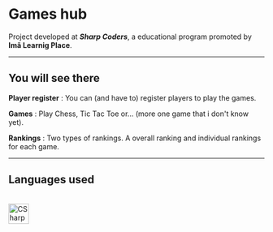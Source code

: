 # Games hub
Project developed at _**Sharp Coders**_, a educational program promoted by **Imã Learnig Place**. 
<hr>

## You will see there

**Player register** : You can (and have to) register players to play the games.

**Games** : Play Chess, Tic Tac Toe or... (more one game that i don't know yet).

**Rankings** : Two types of rankings. A overall ranking and individual rankings for each game.

<hr>

## Languages used
<br>
<div style="display: inline_block">
<a target="_blank" href="https://www.w3schools.com/cs/index.php"> <img src="https://cdn-icons-png.flaticon.com/512/6132/6132221.png" alt="CSharp" width="40" height="40" /></a>
<div>